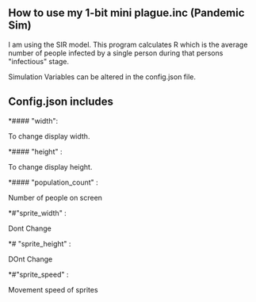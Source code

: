 ## How to use my 1-bit mini plague.inc (Pandemic Sim)

I am using the SIR model. This program calculates R which is the average number of people infected by a single person during that persons "infectious" stage.

Simulation Variables can be altered in the config.json file.

## Config.json includes
 *#### "width":
 
 To change display width.
 
 *#### "height" : 
 
To change display height.

*#### "population_count" :

Number of people on screen

*#"sprite_width" :  

Dont Change

*# "sprite_height" : 

DOnt Change

*#"sprite_speed" : 

Movement speed of sprites


